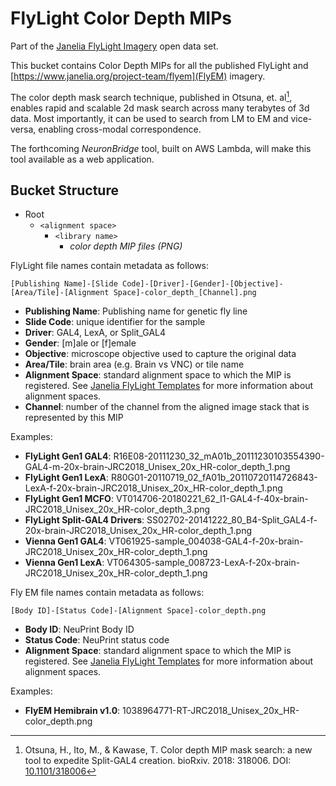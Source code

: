 # FlyLight Color Depth MIPs

Part of the [Janelia FlyLight Imagery](https://open.quiltdata.com/b/janelia-flylight-imagery) open data set.

This bucket contains Color Depth MIPs for all the published FlyLight and [https://www.janelia.org/project-team/flyem](FlyEM) imagery.

The color depth mask search technique, published in Otsuna, et. al[^otsuna], enables rapid and scalable 2d mask search across many terabytes of 3d data. Most importantly, it can be used to search from LM to EM and vice-versa, enabling cross-modal correspondence. 

The forthcoming *NeuronBridge* tool, built on AWS Lambda, will make this tool available as a web application. 

## Bucket Structure

* Root
    * `<alignment space>`
        * `<library name>`
            * _color depth MIP files (PNG)_


FlyLight file names contain metadata as follows:
```
[Publishing Name]-[Slide Code]-[Driver]-[Gender]-[Objective]-[Area/Tile]-[Alignment Space]-color_depth_[Channel].png
```

* **Publishing Name**: Publishing name for genetic fly line
* **Slide Code**: unique identifier for the sample
* **Driver**: GAL4, LexA, or Split_GAL4
* **Gender**: [m]ale or [f]emale
* **Objective**: microscope objective used to capture the original data
* **Area/Tile**: brain area (e.g. Brain vs VNC) or tile name
* **Alignment Space**: standard alignment space to which the MIP is registered. See [Janelia FlyLight Templates](https://open.quiltdata.com/b/janelia-flylight-templates) for more information about alignment spaces.
* **Channel**: number of the channel from the aligned image stack that is represented by this MIP

Examples:
* **FlyLight Gen1 GAL4**: R16E08-20111230_32_mA01b_20111230103554390-GAL4-m-20x-brain-JRC2018_Unisex_20x_HR-color_depth_1.png
* **FlyLight Gen1 LexA**: R80G01-20110719_02_fA01b_20110720114726843-LexA-f-20x-brain-JRC2018_Unisex_20x_HR-color_depth_1.png
* **FlyLight Gen1 MCFO**: VT014706-20180221_62_I1-GAL4-f-40x-brain-JRC2018_Unisex_20x_HR-color_depth_3.png
* **FlyLight Split-GAL4 Drivers**: SS02702-20141222_80_B4-Split_GAL4-f-20x-brain-JRC2018_Unisex_20x_HR-color_depth_1.png
* **Vienna Gen1 GAL4**: VT061925-sample_004038-GAL4-f-20x-brain-JRC2018_Unisex_20x_HR-color_depth_1.png
* **Vienna Gen1 LexA**: VT064305-sample_008723-LexA-f-20x-brain-JRC2018_Unisex_20x_HR-color_depth_1.png

Fly EM file names contain metadata as follows:
```
[Body ID]-[Status Code]-[Alignment Space]-color_depth.png
```

* **Body ID**: NeuPrint Body ID
* **Status Code**: NeuPrint status code
* **Alignment Space**: standard alignment space to which the MIP is registered. See [Janelia FlyLight Templates](https://open.quiltdata.com/b/janelia-flylight-templates) for more information about alignment spaces.

Examples:
* **FlyEM Hemibrain v1.0**: 1038964771-RT-JRC2018_Unisex_20x_HR-color_depth.png

[^otsuna]: Otsuna, H., Ito, M., & Kawase, T. Color depth MIP mask search: a new tool to expedite Split-GAL4 creation. bioRxiv. 2018: 318006. DOI: [10.1101/318006](https://doi.org/10.1101/318006)
